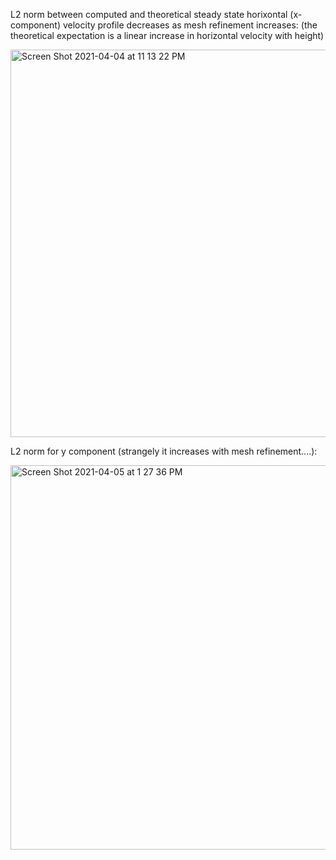 L2 norm between computed and theoretical steady state horixontal (x-component) velocity profile decreases as mesh refinement increases:
(the theoretical expectation is a linear increase in horizontal velocity with height)

<img width="620" alt="Screen Shot 2021-04-04 at 11 13 22 PM" src="https://user-images.githubusercontent.com/69660053/113533441-e9ce1a00-959b-11eb-984b-e5de12f70fdd.png">

L2 norm for y component (strangely it increases with mesh refinement....):

<img width="615" alt="Screen Shot 2021-04-05 at 1 27 36 PM" src="https://user-images.githubusercontent.com/69660053/113604268-05283c00-9613-11eb-8579-5c3554bdc994.png">
